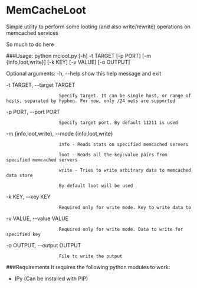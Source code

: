 MemCacheLoot
============

Simple utility to perform some looting (and also write/rewrite) operations on memcached services

So much to do here

###Usage:
python mcloot.py [-h] -t TARGET [-p PORT] [-m {info,loot,write}] [-k KEY]
                 [-v VALUE] [-o OUTPUT]

Optional arguments:
  -h, --help            show this help message and exit
  
  -t TARGET, --target TARGET
  
                        Specify target. It can be single host, or range of hosts, separated by hyphen. For now, only /24 nets are supported
                        
  -p PORT, --port PORT  
  
                        Specify target port. By default 11211 is used
  
  -m {info,loot,write}, --mode {info,loot,write}
  
                        info - Reads stats on specified memcached servers
                      
                        loot - Reads all the key:value pairs from specified memcached servers
                      
                        write - Tries to write arbitrary data to memcached data store
                      
                        By default loot will be used
                      
  -k KEY, --key KEY     
  
                        Required only for write mode. Key to write data to
                        
  -v VALUE, --value VALUE
  
                        Required only for write mode. Data to write for specified key
                        
  -o OUTPUT, --output OUTPUT
  
                        File to write the output
                        
###Requirements
It requires the following python modules to work:
- IPy (Can be installed with PIP)
